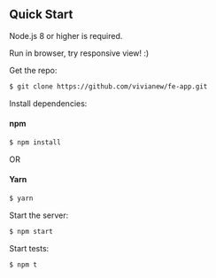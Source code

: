 ## Quick Start
Node.js 8 or higher is required.

Run in browser, try responsive view! :)

  Get the repo:

```bash
$ git clone https://github.com/vivianew/fe-app.git
```

  Install dependencies:

####  npm
```bash
$ npm install
```

OR

####  Yarn
```bash
$ yarn
```

  Start the server:

```bash
$ npm start
```

  Start tests:

```bash
$ npm t
```
